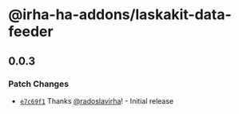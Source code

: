 # @irha-ha-addons/laskakit-data-feeder

## 0.0.3

### Patch Changes

- [`e7c69f1`](https://github.com/radoslavirha/ha-addons/commit/e7c69f11796bae47143c679415a1170d372849c8) Thanks [@radoslavirha](https://github.com/radoslavirha)! - Initial release
